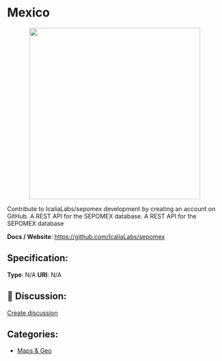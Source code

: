 # Mexico
<p align="center">
    <img width="400" src="https://raw.githubusercontent.com/apis-list/apis-list/apis/mexico/logo_256x256.png" />
</p>

Contribute to IcaliaLabs/sepomex development by creating an account on GitHub. A REST API for the SEPOMEX database. A REST API for the SEPOMEX database

**Docs / Website**: https://github.com/IcaliaLabs/sepomex

## Specification:
**Type**:  N/A 
**URI**:  N/A 

## 💬 Discussion:
[Create discussion](link)

## Categories:
- [Maps & Geo](https://github.com/apis-list/apis-list#maps-and-geo)






